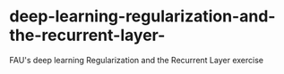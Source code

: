 # deep-learning-regularization-and-the-recurrent-layer-
FAU's deep learning Regularization and the Recurrent Layer exercise
